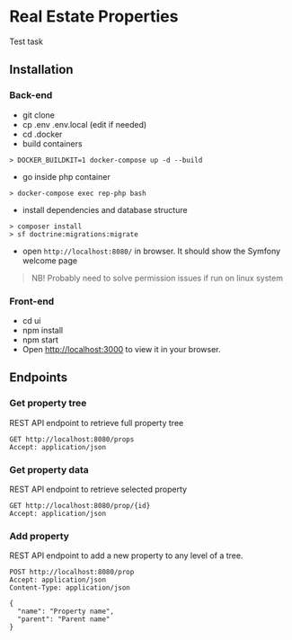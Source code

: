 # Real Estate Properties
Test task

## Installation
### Back-end
- git clone
- cp .env .env.local (edit if needed)
- cd .docker
- build containers
```
> DOCKER_BUILDKIT=1 docker-compose up -d --build
```
- go inside php container
```
> docker-compose exec rep-php bash
```
- install dependencies and database structure
```
> composer install
> sf doctrine:migrations:migrate
```
- open `http://localhost:8080/` in browser. It should show the Symfony welcome page
> NB! Probably need to solve permission issues if run on linux system

### Front-end
- cd ui
- npm install
- npm start
- Open [http://localhost:3000](http://localhost:3000) to view it in your browser.

## Endpoints
### Get property tree
REST API endpoint to retrieve full property tree
```http request
GET http://localhost:8080/props
Accept: application/json
```

### Get property data
REST API endpoint to retrieve selected property
```http request
GET http://localhost:8080/prop/{id}
Accept: application/json
```

### Add property
REST API endpoint to add a new property to any level of a tree.
```http request
POST http://localhost:8080/prop
Accept: application/json
Content-Type: application/json

{
  "name": "Property name",
  "parent": "Parent name"
}
```
